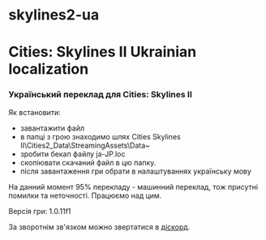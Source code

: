 # skylines2-ua
<h1>Cities: Skylines II Ukrainian localization</h4>
<h3>Український переклад для Cities: Skylines II</h3>
<p>
  Як встановити:
  <ul>
    <li>завантажити файл</li>
    <li>в папці з грою знаходимо шлях Cities Skylines II\Cities2_Data\StreamingAssets\Data~</li>
    <li>зробити бекап файлу ja-JP.loc</li>
    <li>скопіювати скачаний файл в цю папку.</li>
    <li>після завантаження гри обрати в налаштуваннях українську мову</li>
  </ul>
</p>
<p>
  На данний момент 95% перекладу - машинний переклад, тож присутні помилки та неточності. Працюємо над цим.
</p>
<p>Версія гри: 1.0.11f1</p>

<p>
  За зворотнім зв'язком можно звертатися в <a href="https://discord.gg/D6gmtM37">діскорд</a>.
</p>

